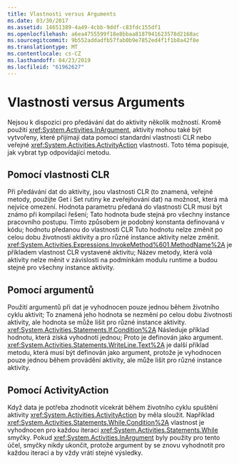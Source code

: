 ```yaml
---
title: Vlastnosti versus Arguments
ms.date: 03/30/2017
ms.assetid: 14651389-4a49-4cbb-9ddf-c83fdc155df1
ms.openlocfilehash: a6ea4755599f18e8bbaa8187941623578d2168ac
ms.sourcegitcommit: 9b552addadfb57fab0b9e7852ed4f1f1b8a42f8e
ms.translationtype: MT
ms.contentlocale: cs-CZ
ms.lasthandoff: 04/23/2019
ms.locfileid: "61962627"
---
```

# <a name="properties-vs-arguments"></a>Vlastnosti versus Arguments
Nejsou k dispozici pro předávání dat do aktivity několik možností. Kromě použití <xref:System.Activities.InArgument>, aktivity mohou také být vytvořeny, které přijímají data pomocí standardní vlastnosti CLR nebo veřejné <xref:System.Activities.ActivityAction> vlastnosti. Toto téma popisuje, jak vybrat typ odpovídající metodu.  
  
## <a name="using-clr-properties"></a>Pomocí vlastnosti CLR  
 Při předávání dat do aktivity, jsou vlastnosti CLR (to znamená, veřejné metody, použijte Get i Set rutiny ke zveřejňování dat) na možnost, která má nejvíce omezení. Hodnota parametru předaná do vlastnosti CLR musí být známo při kompilaci řešení; Tato hodnota bude stejná pro všechny instance pracovního postupu. Tímto způsobem je podobný konstanta definovaná v kódu; hodnotu předanou do vlastnosti CLR Tuto hodnotu nelze změnit po celou dobu životnosti aktivity a pro různé instance aktivity nelze změnit. <xref:System.Activities.Expressions.InvokeMethod%601.MethodName%2A> je příkladem vlastnost CLR vystavené aktivitu; Název metody, která volá aktivity nelze měnit v závislosti na podmínkám modulu runtime a budou stejné pro všechny instance aktivity.  
  
## <a name="using-arguments"></a>Pomocí argumentů  
 Použití argumentů při dat je vyhodnocen pouze jednou během životního cyklu aktivit; To znamená jeho hodnota se nezmění po celou dobu životnosti aktivity, ale hodnota se může lišit pro různé instance aktivity. <xref:System.Activities.Statements.If.Condition%2A> Následuje příklad hodnotu, která získá vyhodnotí jednou; Proto je definován jako argument. <xref:System.Activities.Statements.WriteLine.Text%2A> je další příklad metodu, která musí být definován jako argument, protože je vyhodnocen pouze jednou během provádění aktivity, ale může lišit pro různé instance aktivity.  
  
## <a name="using-activityaction"></a>Pomocí ActivityAction  
 Když data je potřeba zhodnotit vícekrát během životního cyklu spuštění aktivity <xref:System.Activities.ActivityAction> by měla sloužit. Například <xref:System.Activities.Statements.While.Condition%2A> vlastnost je vyhodnocen pro každou iteraci <xref:System.Activities.Statements.While> smyčky. Pokud <xref:System.Activities.InArgument> byly použity pro tento účel, smyčky nikdy ukončit, protože argument by se znovu vyhodnotit pro každou iteraci a by vždy vrátí stejné výsledky.
